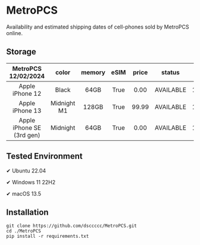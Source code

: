 # MetroPCS
Availability and estimated shipping dates of cell-phones sold by MetroPCS online.
## Storage
|MetroPCS 12/02/2024|color|memory|eSIM|price|status|shipping from|shipping to|
|:--:|:--:|:--:|:--:|:--:|:--:|:--:|:--:|
|Apple iPhone 12|Black|64GB|True|0.00|AVAILABLE|12/01/2024|12/04/2024|
|Apple iPhone 13|Midnight M1|128GB|True|99.99|AVAILABLE|12/01/2024|12/04/2024|
|Apple iPhone SE (3rd gen)|Midnight|64GB|True|0.00|AVAILABLE|12/01/2024|12/04/2024|

## Tested Environment
✔ Ubuntu 22.04

✔ Windows 11 22H2

✔ macOS 13.5
## Installation
```
git clone https://github.com/dsccccc/MetroPCS.git
cd ./MetroPCS
pip install -r requirements.txt
```
